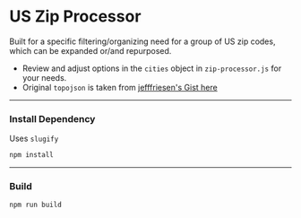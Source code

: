 # US Zip Processor

Built for a specific filtering/organizing need for a group of US zip codes, which can be expanded or/and repurposed.

- Review and adjust options in the `cities` object in `zip-processor.js` for your needs.
- Original `topojson` is taken from [jefffriesen's Gist here](https://gist.github.com/jefffriesen/6892860)
---

### Install Dependency
Uses `slugify`

```bash
npm install
```


---

### Build

```bash
npm run build
```

